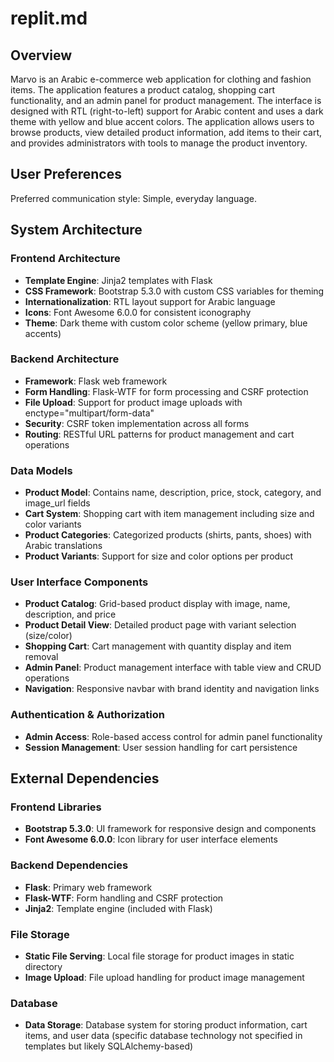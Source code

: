 # replit.md

## Overview

Marvo is an Arabic e-commerce web application for clothing and fashion items. The application features a product catalog, shopping cart functionality, and an admin panel for product management. The interface is designed with RTL (right-to-left) support for Arabic content and uses a dark theme with yellow and blue accent colors. The application allows users to browse products, view detailed product information, add items to their cart, and provides administrators with tools to manage the product inventory.

## User Preferences

Preferred communication style: Simple, everyday language.

## System Architecture

### Frontend Architecture
- **Template Engine**: Jinja2 templates with Flask
- **CSS Framework**: Bootstrap 5.3.0 with custom CSS variables for theming
- **Internationalization**: RTL layout support for Arabic language
- **Icons**: Font Awesome 6.0.0 for consistent iconography
- **Theme**: Dark theme with custom color scheme (yellow primary, blue accents)

### Backend Architecture
- **Framework**: Flask web framework
- **Form Handling**: Flask-WTF for form processing and CSRF protection
- **File Upload**: Support for product image uploads with enctype="multipart/form-data"
- **Security**: CSRF token implementation across all forms
- **Routing**: RESTful URL patterns for product management and cart operations

### Data Models
- **Product Model**: Contains name, description, price, stock, category, and image_url fields
- **Cart System**: Shopping cart with item management including size and color variants
- **Product Categories**: Categorized products (shirts, pants, shoes) with Arabic translations
- **Product Variants**: Support for size and color options per product

### User Interface Components
- **Product Catalog**: Grid-based product display with image, name, description, and price
- **Product Detail View**: Detailed product page with variant selection (size/color)
- **Shopping Cart**: Cart management with quantity display and item removal
- **Admin Panel**: Product management interface with table view and CRUD operations
- **Navigation**: Responsive navbar with brand identity and navigation links

### Authentication & Authorization
- **Admin Access**: Role-based access control for admin panel functionality
- **Session Management**: User session handling for cart persistence

## External Dependencies

### Frontend Libraries
- **Bootstrap 5.3.0**: UI framework for responsive design and components
- **Font Awesome 6.0.0**: Icon library for user interface elements

### Backend Dependencies
- **Flask**: Primary web framework
- **Flask-WTF**: Form handling and CSRF protection
- **Jinja2**: Template engine (included with Flask)

### File Storage
- **Static File Serving**: Local file storage for product images in static directory
- **Image Upload**: File upload handling for product image management

### Database
- **Data Storage**: Database system for storing product information, cart items, and user data (specific database technology not specified in templates but likely SQLAlchemy-based)